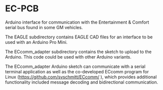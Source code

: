 # EC-PCB
Arduino interface for communication with the Entertainment &amp; Comfort serial bus found in some GM vehicles.

The EAGLE subdirectory contains EAGLE CAD files for an interface to be used with an Arduino Pro Mini.

The ECcomm_adapter subdirectory contains the sketch to upload to the Arduino. This code could be used with other Arduino variants.

The ECcomm_adapter Arduino sketch can communicate with a serial terminal application as well as the co-developed ECcomm program for Linux (https://github.com/svschmitt/ECcomm/ ), which provides additional functionality included message decoding and bidirectional communication.
